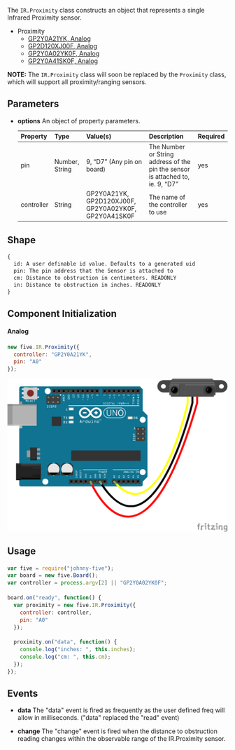 The `IR.Proximity` class constructs an object that represents a single Infrared Proximity sensor.

- Proximity
    - [GP2Y0A21YK, Analog](https://www.sparkfun.com/products/242)
    - [GP2D120XJ00F, Analog](https://www.sparkfun.com/products/8959)
    - [GP2Y0A02YK0F, Analog](https://www.sparkfun.com/products/8958)
    - [GP2Y0A41SK0F, Analog](https://www.sparkfun.com/products/12728)


**NOTE:** The `IR.Proximity` class will soon be replaced by the `Proximity` class, which will support all proximity/ranging sensors.

## Parameters

- **options** An object of property parameters.

  | Property | Type           | Value(s)                                             | Description                                                                    | Required |
  |---------------|----------------|------------------------------------------------------|--------------------------------------------------------------------------------|----------|
  | pin           | Number, String | 9, “D7” (Any pin on board)                           | The Number or String address of the pin the sensor is attached to, ie. 9, “D7” | yes      |
  | controller    | String         | GP2Y0A21YK, GP2D120XJ00F, GP2Y0A02YK0F, GP2Y0A41SK0F | The name of the controller to use                                              | yes      |


## Shape

```
{ 
  id: A user definable id value. Defaults to a generated uid
  pin: The pin address that the Sensor is attached to
  cm: Distance to obstruction in centimeters. READONLY
  in: Distance to obstruction in inches. READONLY
}

```


## Component Initialization


#### Analog

```js
new five.IR.Proximity({
  controller: "GP2Y0A21YK",
  pin: "A0"
});
```

![IR.Proximity](https://github.com/rwaldron/johnny-five/raw/master/docs/breadboard/ir-proximity.png)

## Usage
```js
var five = require("johnny-five");
var board = new five.Board();
var controller = process.argv[2] || "GP2Y0A02YK0F";

board.on("ready", function() {
  var proximity = new five.IR.Proximity({
    controller: controller,
    pin: "A0"
  });

  proximity.on("data", function() {
    console.log("inches: ", this.inches);
    console.log("cm: ", this.cm);
  });
});

```

## Events

- **data** The "data" event is fired as frequently as the user defined freq will allow in milliseconds. ("data" replaced the "read" event)

- **change** The "change" event is fired when the distance to obstruction reading changes within the observable range of the IR.Proximity sensor.
